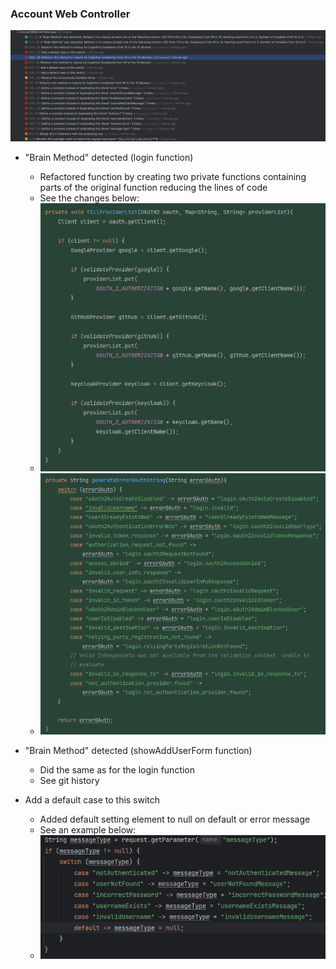 ### Account Web Controller
![AccountWebControllerIssues.png](images/AccountWebControllerIssues.png)

- "Brain Method" detected (login function)
  - Refactored function by creating two private functions containing parts of the original function reducing the lines of code
  - See the changes below:
  - ![AccountWebControllerIssuesFillProviderList.png](images/AccountWebControllerIssuesFillProviderList.png)
  - ![AccountWebControllerIssuesGenerateErrorOAuthString.png](images/AccountWebControllerIssuesGenerateErrorOAuthString.png)


- "Brain Method" detected (showAddUserForm function)
  - Did the same as for the login function
  - See git history


- Add a default case to this switch
  - Added default setting element to null on default or error message
  - See an example below:
  - ![AccountWebControllerIssuesSwitchDefaultNull.png](images/AccountWebControllerIssuesSwitchDefaultNull.png)
